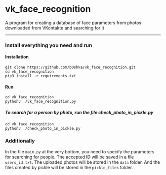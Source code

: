 # vk_face_recognition
A program for creating a database of face parameters from photos downloaded from VKontakte and searching for it
____
### Install everything you need and run
#### Installation
```
git clone https://github.com/b0shka/vk_face_recognition.git
cd vk_face_recognition
pip3 install -r requirements.txt
```
#### Run
```
cd vk_face_recognition
python3 ./vk_face_recognition.py
```
##### To search for a person by photo, run the file check_photo_in_pickle.py
```
cd vk_face_recognition
python3 ./check_photo_in_pickle.py
```
### Additionally
In the file `main.py` at the very bottom, you need to specify the parameters for searching for people. The accepted ID will be saved in a file `users_id.txt`. The uploaded photos will be stored in the `data` folder. And the files created by pickle will be stored in the `pickle_files` folder.
